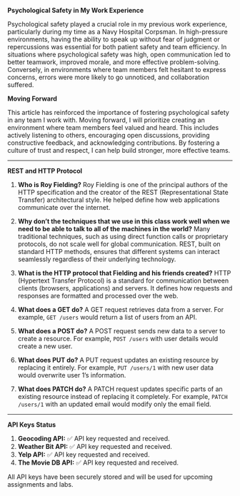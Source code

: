 
**Psychological Safety in My Work Experience**

Psychological safety played a crucial role in my previous work experience, particularly during my time as a Navy Hospital Corpsman. In high-pressure environments, having the ability to speak up without fear of judgment or repercussions was essential for both patient safety and team efficiency. In situations where psychological safety was high, open communication led to better teamwork, improved morale, and more effective problem-solving. Conversely, in environments where team members felt hesitant to express concerns, errors were more likely to go unnoticed, and collaboration suffered.

**Moving Forward**

This article has reinforced the importance of fostering psychological safety in any team I work with. Moving forward, I will prioritize creating an environment where team members feel valued and heard. This includes actively listening to others, encouraging open discussions, providing constructive feedback, and acknowledging contributions. By fostering a culture of trust and respect, I can help build stronger, more effective teams.

----------

**REST and HTTP Protocol**

1.  **Who is Roy Fielding?** Roy Fielding is one of the principal authors of the HTTP specification and the creator of the REST (Representational State Transfer) architectural style. He helped define how web applications communicate over the internet.
    
2.  **Why don’t the techniques that we use in this class work well when we need to be able to talk to all of the machines in the world?** Many traditional techniques, such as using direct function calls or proprietary protocols, do not scale well for global communication. REST, built on standard HTTP methods, ensures that different systems can interact seamlessly regardless of their underlying technology.
    
3.  **What is the HTTP protocol that Fielding and his friends created?** HTTP (Hypertext Transfer Protocol) is a standard for communication between clients (browsers, applications) and servers. It defines how requests and responses are formatted and processed over the web.
    
4.  **What does a GET do?** A GET request retrieves data from a server. For example, `GET /users` would return a list of users from an API.
    
5.  **What does a POST do?** A POST request sends new data to a server to create a resource. For example, `POST /users` with user details would create a new user.
    
6.  **What does PUT do?** A PUT request updates an existing resource by replacing it entirely. For example, `PUT /users/1` with new user data would overwrite user 1’s information.
    
7.  **What does PATCH do?** A PATCH request updates specific parts of an existing resource instead of replacing it completely. For example, `PATCH /users/1` with an updated email would modify only the email field.
    

----------

**API Keys Status**

1.  **Geocoding API:** ✅ API key requested and received.
2.  **Weather Bit API:** ✅ API key requested and received.
3.  **Yelp API:** ✅ API key requested and received.
4.  **The Movie DB API:** ✅ API key requested and received.

All API keys have been securely stored and will be used for upcoming assignments and labs.